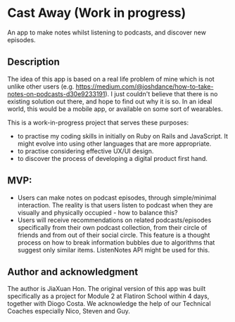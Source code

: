 # Cast Away (Work in progress)
An app to make notes whilst listening to podcasts, and discover new episodes.

## Description
The idea of this app is based on a real life problem of mine which is not unlike other users (e.g. https://medium.com/@joshdance/how-to-take-notes-on-podcasts-d30e9233191). I just couldn't believe that there is no existing solution out there, and hope to find out why it is so. In an ideal world, this would be a mobile app, or available on some sort of wearables.

This is a work-in-progress project that serves these purposes:
- to practise my coding skills in initially on Ruby on Rails and JavaScript. It might evolve into using other languages that are more appropriate.
- to practise considering effective UX/UI design.
- to discover the process of developing a digital product first hand.

## MVP:
- Users can make notes on podcast episodes, through simple/minimal interaction. The reality is that users listen to podcast when they are visually and physically occupied - how to balance this?
- Users will receive recommendations on related podcasts/episodes specifically from their own podcast collection, from their circle of friends and from out of their social circle. This feature is a thought process on how to break information bubbles due to algorithms that suggest only similar items. ListenNotes API might be used for this.
 
## Author and acknowledgment
The author is JiaXuan Hon. The original version of this app was built specifically as a project for Module 2 at Flatiron School within 4 days, together with Diogo Costa. We acknowledge the help of our Technical Coaches especially Nico, Steven and Guy.
